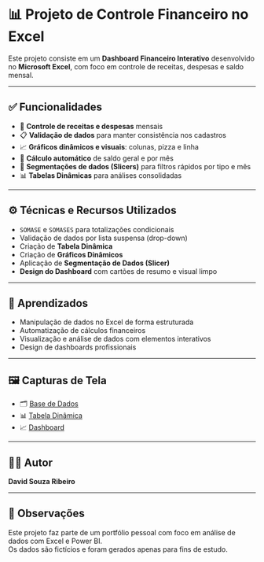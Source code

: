 # 📊 Projeto de Controle Financeiro no Excel

Este projeto consiste em um **Dashboard Financeiro Interativo** desenvolvido no **Microsoft Excel**, com foco em controle de receitas, despesas e saldo mensal. 

---

## ✅ Funcionalidades

- 📅 **Controle de receitas e despesas** mensais
- 📋 **Validação de dados** para manter consistência nos cadastros
- 📈 **Gráficos dinâmicos e visuais**: colunas, pizza e linha
- 🧮 **Cálculo automático** de saldo geral e por mês
- 🧊 **Segmentações de dados (Slicers)** para filtros rápidos por tipo e mês
- 📊 **Tabelas Dinâmicas** para análises consolidadas

---

## ⚙️ Técnicas e Recursos Utilizados

- `SOMASE` e `SOMASES` para totalizações condicionais
- Validação de dados por lista suspensa (drop-down)
- Criação de **Tabela Dinâmica**
- Criação de **Gráficos Dinâmicos**
- Aplicação de **Segmentação de Dados (Slicer)**
- **Design do Dashboard** com cartões de resumo e visual limpo

---

## 🧠 Aprendizados

- Manipulação de dados no Excel de forma estruturada
- Automatização de cálculos financeiros
- Visualização e análise de dados com elementos interativos
- Design de dashboards profissionais

---

## 🖼️ Capturas de Tela

- 🗂️ [Base de Dados](./Imagens/dados.jpg)
- 📊 [Tabela Dinâmica](./Imagens/tabeladinamica.jpg)
- 📈 [Dashboard](./Imagens/dashboard.jpg)

---
## 👨‍💻 Autor

**David Souza Ribeiro**  

---

## 📝 Observações

Este projeto faz parte de um portfólio pessoal com foco em análise de dados com Excel e Power BI.  
Os dados são fictícios e foram gerados apenas para fins de estudo.




